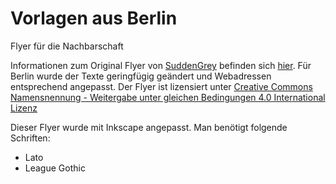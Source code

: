 # Vorlagen aus Berlin

Flyer für die Nachbarschaft

Informationen zum Original Flyer von [SuddenGrey](https://twitter.com/SuddenGrey) befinden sich [hier](http://www.suddengrey.de/2013/04/29/teilen-freifunk-allmende/). Für Berlin wurde der Texte geringfügig geändert und Webadressen entsprechend angepasst. Der Flyer ist lizensiert unter  [Creative Commons Namensnennung - Weitergabe unter gleichen Bedingungen 4.0 International Lizenz](http://creativecommons.org/licenses/by-sa/4.0/)

Dieser Flyer wurde mit Inkscape angepasst. Man benötigt folgende Schriften:

* Lato
* League Gothic
